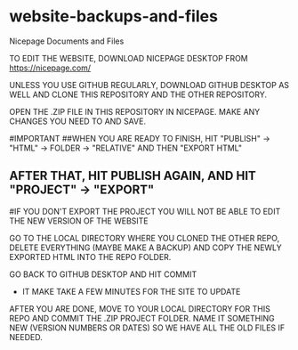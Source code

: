 # website-backups-and-files
Nicepage Documents and Files


TO EDIT THE WEBSITE, DOWNLOAD NICEPAGE DESKTOP FROM https://nicepage.com/

UNLESS YOU USE GITHUB REGULARLY, DOWNLOAD GITHUB DESKTOP AS WELL AND CLONE THIS REPOSITORY AND THE OTHER REPOSITORY.

OPEN THE .ZIP FILE IN THIS REPOSITORY IN NICEPAGE. MAKE ANY CHANGES YOU NEED TO AND SAVE.

#IMPORTANT
##WHEN YOU ARE READY TO FINISH, HIT "PUBLISH" -> "HTML" -> FOLDER -> "RELATIVE" AND THEN "EXPORT HTML"
## AFTER THAT, HIT PUBLISH AGAIN, AND HIT "PROJECT" -> "EXPORT"
#IF YOU DON'T EXPORT THE PROJECT YOU WILL NOT BE ABLE TO EDIT THE NEW VERSION OF THE WEBSITE


GO TO THE LOCAL DIRECTORY WHERE YOU CLONED THE OTHER REPO, DELETE EVERYTHING (MAYBE MAKE A BACKUP) AND COPY THE NEWLY EXPORTED HTML INTO THE REPO FOLDER.

GO BACK TO GITHUB DESKTOP AND HIT COMMIT
* IT MAKE TAKE A FEW MINUTES FOR THE SITE TO UPDATE

AFTER YOU ARE DONE, MOVE TO YOUR LOCAL DIRECTORY FOR THIS REPO AND COMMIT THE .ZIP PROJECT FOLDER. NAME IT SOMETHING NEW (VERSION NUMBERS OR DATES) SO WE HAVE ALL THE OLD FILES IF NEEDED.

